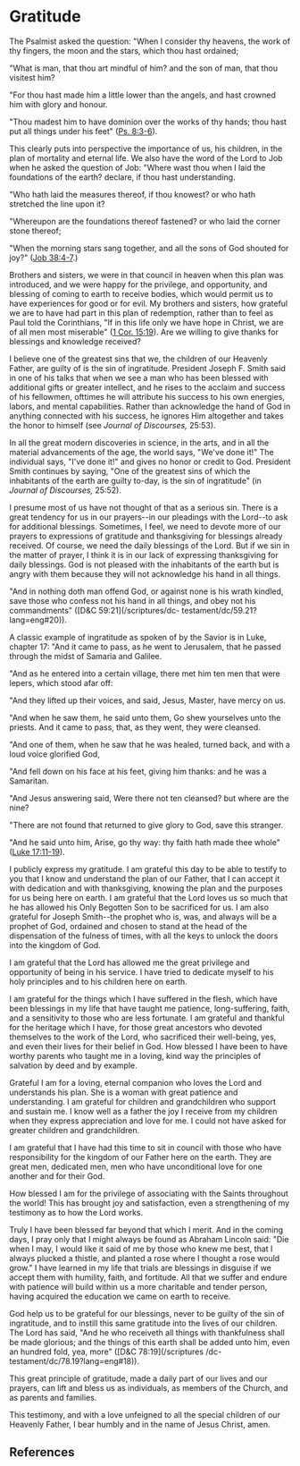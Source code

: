 # Gratitude

The Psalmist asked the question: "When I consider thy heavens, the work of thy
fingers, the moon and the stars, which thou hast ordained;

"What is man, that thou art mindful of him? and the son of man, that thou
visitest him?

"For thou hast made him a little lower than the angels, and hast crowned him
with glory and honour.

"Thou madest him to have dominion over the works of thy hands; thou hast put
all things under his feet" ([Ps. 8:3-6](/scriptures/ot/ps/8.3-6?lang=eng#2)).

This clearly puts into perspective the importance of us, his children, in the
plan of mortality and eternal life. We also have the word of the Lord to Job
when he asked the question of Job: "Where wast thou when I laid the
foundations of the earth? declare, if thou hast understanding.

"Who hath laid the measures thereof, if thou knowest? or who hath stretched
the line upon it?

"Whereupon are the foundations thereof fastened? or who laid the corner stone
thereof;

"When the morning stars sang together, and all the sons of God shouted for
joy?" ([Job 38:4-7](/scriptures/ot/job/38.4-7?lang=eng#3).)

Brothers and sisters, we were in that council in heaven when this plan was
introduced, and we were happy for the privilege, and opportunity, and blessing
of coming to earth to receive bodies, which would permit us to have
experiences for good or for evil. My brothers and sisters, how grateful we are
to have had part in this plan of redemption, rather than to feel as Paul told
the Corinthians, "If in this life only we have hope in Christ, we are of all
men most miserable" ([1 Cor. 15:19](/scriptures/nt/1-cor/15.19?lang=eng#18)).
Are we willing to give thanks for blessings and knowledge received?

I believe one of the greatest sins that we, the children of our Heavenly
Father, are guilty of is the sin of ingratitude. President Joseph F. Smith
said in one of his talks that when we see a man who has been blessed with
additional gifts or greater intellect, and he rises to the acclaim and success
of his fellowmen, ofttimes he will attribute his success to his own energies,
labors, and mental capabilities. Rather than acknowledge the hand of God in
anything connected with his success, he ignores Him altogether and takes the
honor to himself (see _Journal of Discourses,_ 25:53).

In all the great modern discoveries in science, in the arts, and in all the
material advancements of the age, the world says, "We've done it!" The
individual says, "I've done it!" and gives no honor or credit to God.
President Smith continues by saying, "One of the greatest sins of which the
inhabitants of the earth are guilty to-day, is the sin of ingratitude" (in
_Journal of Discourses,_ 25:52).

I presume most of us have not thought of that as a serious sin. There is a
great tendency for us in our prayers--in our pleadings with the Lord--to ask
for additional blessings. Sometimes, I feel, we need to devote more of our
prayers to expressions of gratitude and thanksgiving for blessings already
received. Of course, we need the daily blessings of the Lord. But if we sin in
the matter of prayer, I think it is in our lack of expressing thanksgiving for
daily blessings. God is not pleased with the inhabitants of the earth but is
angry with them because they will not acknowledge his hand in all things.

"And in nothing doth man offend God, or against none is his wrath kindled,
save those who confess not his hand in all things, and obey not his
commandments" ([D&amp;C 59:21](/scriptures/dc-
testament/dc/59.21?lang=eng#20)).

A classic example of ingratitude as spoken of by the Savior is in Luke,
chapter 17: "And it came to pass, as he went to Jerusalem, that he passed
through the midst of Samaria and Galilee.

"And as he entered into a certain village, there met him ten men that were
lepers, which stood afar off:

"And they lifted up their voices, and said, Jesus, Master, have mercy on us.

"And when he saw them, he said unto them, Go shew yourselves unto the priests.
And it came to pass, that, as they went, they were cleansed.

"And one of them, when he saw that he was healed, turned back, and with a loud
voice glorified God,

"And fell down on his face at his feet, giving him thanks: and he was a
Samaritan.

"And Jesus answering said, Were there not ten cleansed? but where are the
nine?

"There are not found that returned to give glory to God, save this stranger.

"And he said unto him, Arise, go thy way: thy faith hath made thee whole"
([Luke 17:11-19](/scriptures/nt/luke/17.11-19?lang=eng#10)).

I publicly express my gratitude. I am grateful this day to be able to testify
to you that I know and understand the plan of our Father, that I can accept it
with dedication and with thanksgiving, knowing the plan and the purposes for
us being here on earth. I am grateful that the Lord loves us so much that he
has allowed his Only Begotten Son to be sacrificed for us. I am also grateful
for Joseph Smith--the prophet who is, was, and always will be a prophet of
God, ordained and chosen to stand at the head of the dispensation of the
fulness of times, with all the keys to unlock the doors into the kingdom of
God.

I am grateful that the Lord has allowed me the great privilege and opportunity
of being in his service. I have tried to dedicate myself to his holy
principles and to his children here on earth.

I am grateful for the things which I have suffered in the flesh, which have
been blessings in my life that have taught me patience, long-suffering, faith,
and a sensitivity to those who are less fortunate. I am grateful and thankful
for the heritage which I have, for those great ancestors who devoted
themselves to the work of the Lord, who sacrificed their well-being, yes, and
even their lives for their belief in God. How blessed I have been to have
worthy parents who taught me in a loving, kind way the principles of salvation
by deed and by example.

Grateful I am for a loving, eternal companion who loves the Lord and
understands his plan. She is a woman with great patience and understanding. I
am grateful for children and grandchildren who support and sustain me. I know
well as a father the joy I receive from my children when they express
appreciation and love for me. I could not have asked for greater children and
grandchildren.

I am grateful that I have had this time to sit in council with those who have
responsibility for the kingdom of our Father here on the earth. They are great
men, dedicated men, men who have unconditional love for one another and for
their God.

How blessed I am for the privilege of associating with the Saints throughout
the world! This has brought joy and satisfaction, even a strengthening of my
testimony as to how the Lord works.

Truly I have been blessed far beyond that which I merit. And in the coming
days, I pray only that I might always be found as Abraham Lincoln said: "Die
when I may, I would like it said of me by those who knew me best, that I
always plucked a thistle, and planted a rose where I thought a rose would
grow." I have learned in my life that trials are blessings in disguise if we
accept them with humility, faith, and fortitude. All that we suffer and endure
with patience will build within us a more charitable and tender person, having
acquired the education we came on earth to receive.

God help us to be grateful for our blessings, never to be guilty of the sin of
ingratitude, and to instill this same gratitude into the lives of our
children. The Lord has said, "And he who receiveth all things with
thankfulness shall be made glorious; and the things of this earth shall be
added unto him, even an hundred fold, yea, more" ([D&amp;C 78:19](/scriptures
/dc-testament/dc/78.19?lang=eng#18)).

This great principle of gratitude, made a daily part of our lives and our
prayers, can lift and bless us as individuals, as members of the Church, and
as parents and families.

This testimony, and with a love unfeigned to all the special children of our
Heavenly Father, I bear humbly and in the name of Jesus Christ, amen.

## References

